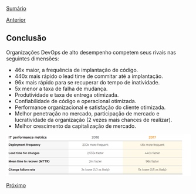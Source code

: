 [Sumário](https://github.com/lucasfantacuci/DevOpsRevelado/blob/master/README.md)


[Anterior](https://github.com/lucasfantacuci/DevOpsRevelado/blob/master/CHAPTER03/3-6-YOURTEAMSSCALEEVENBETTERWHILEYOURBUSINESSGETSBIGGER.md)


## Conclusão


Organizações DevOps de alto desempenho competem seus rivais nas seguintes dimensões:

- 46x maior, a frequência de implantação de código.
- 440x mais rápido o lead time de commitar até a implantação.
- 96x mais rápido para se recuperar do tempo de inatividade.
- 5x menor a taxa de falha de mudança.
- Produtividade e taxa de entrega otimizada.
- Confiabilidade de código e operacional otimizada.
- Performance organizacional e satisfação do cliente otimizada.
- Melhor penetração no mercado, participação de mercado e lucratividade da organização (2 vezes mais chances de realizar).
- Melhor crescimento da capitalização de mercado.

![asset2](https://github.com/lucasfantacuci/DevOpsRevelado/blob/master/CHAPTER03/asset-02.png)

[Próximo]()
